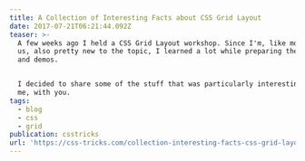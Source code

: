 ```yaml
---
title: A Collection of Interesting Facts about CSS Grid Layout
date: 2017-07-21T06:21:44.092Z
teaser: >-
  A few weeks ago I held a CSS Grid Layout workshop. Since I'm, like most of
  us, also pretty new to the topic, I learned a lot while preparing the slides
  and demos.


  I decided to share some of the stuff that was particularly interesting to
  me, with you.
tags:
  - blog
  - css
  - grid
publication: csstricks
url: 'https://css-tricks.com/collection-interesting-facts-css-grid-layout/'
---
```

